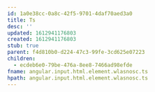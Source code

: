 ```yaml
---
id: 1a0e38cc-0a8c-42f5-9701-4daf70aed3a0
title: Ts
desc: ''
updated: 1612941176803
created: 1612941176803
stub: true
parent: f4d810b0-d224-47c3-99fe-3cd625e07223
children:
  - ecdeb6e0-79be-476a-8ee8-7466ad98efde
fname: angular.input.html.element.wlasnosc.ts
hpath: angular.input.html.element.wlasnosc.ts
---
```



